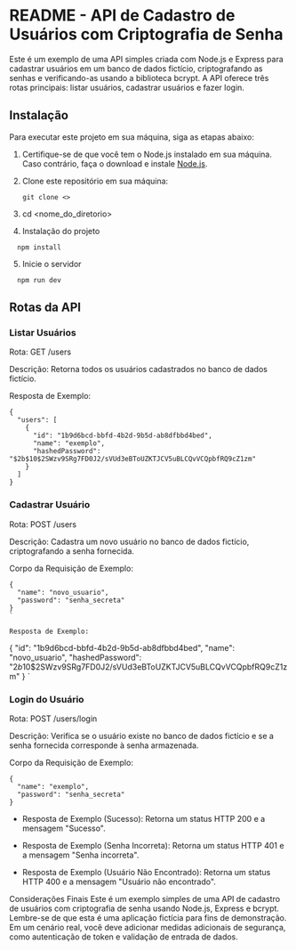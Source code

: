 # README - API de Cadastro de Usuários com Criptografia de Senha

Este é um exemplo de uma API simples criada com Node.js e Express para cadastrar usuários em um banco de dados fictício, criptografando as senhas e verificando-as usando a biblioteca bcrypt. A API oferece três rotas principais: listar usuários, cadastrar usuários e fazer login.

## Instalação

Para executar este projeto em sua máquina, siga as etapas abaixo:

1. Certifique-se de que você tem o Node.js instalado em sua máquina. Caso contrário, faça o download e instale [Node.js](https://nodejs.org/).

2. Clone este repositório em sua máquina:

   ```shell
   git clone <>

3. cd <nome_do_diretorio>

4. Instalação do projeto

```shell
  npm install
```

5. Inicie o servidor

```
  npm run dev
```


## Rotas da API

### Listar Usuários
Rota: GET /users

Descrição: Retorna todos os usuários cadastrados no banco de dados fictício.

Resposta de Exemplo:

```
{
  "users": [
    {
      "id": "1b9d6bcd-bbfd-4b2d-9b5d-ab8dfbbd4bed",
      "name": "exemplo",
      "hashedPassword": "$2b$10$2SWzv9SRg7FD0J2/sVUd3eBToUZKTJCV5uBLCQvVCQpbfRQ9cZ1zm"
    }
  ]
}

```


### Cadastrar Usuário
Rota: POST /users

Descrição: Cadastra um novo usuário no banco de dados fictício, criptografando a senha fornecida.

Corpo da Requisição de Exemplo:


```
{
  "name": "novo_usuario",
  "password": "senha_secreta"
}
`

Resposta de Exemplo:

```
{
  "id": "1b9d6bcd-bbfd-4b2d-9b5d-ab8dfbbd4bed",
  "name": "novo_usuario",
  "hashedPassword": "$2b$10$2SWzv9SRg7FD0J2/sVUd3eBToUZKTJCV5uBLCQvVCQpbfRQ9cZ1zm"
}
`


### Login do Usuário
Rota: POST /users/login

Descrição: Verifica se o usuário existe no banco de dados fictício e se a senha fornecida corresponde à senha armazenada.

Corpo da Requisição de Exemplo:

```
{
  "name": "exemplo",
  "password": "senha_secreta"
}

```

- Resposta de Exemplo (Sucesso): Retorna um status HTTP 200 e a mensagem "Sucesso".

- Resposta de Exemplo (Senha Incorreta): Retorna um status HTTP 401 e a mensagem "Senha incorreta".

- Resposta de Exemplo (Usuário Não Encontrado): Retorna um status HTTP 400 e a mensagem "Usuário não encontrado".



Considerações Finais
Este é um exemplo simples de uma API de cadastro de usuários com criptografia de senha usando Node.js, Express e bcrypt. Lembre-se de que esta é uma aplicação fictícia para fins de demonstração. Em um cenário real, você deve adicionar medidas adicionais de segurança, como autenticação de token e validação de entrada de dados.
